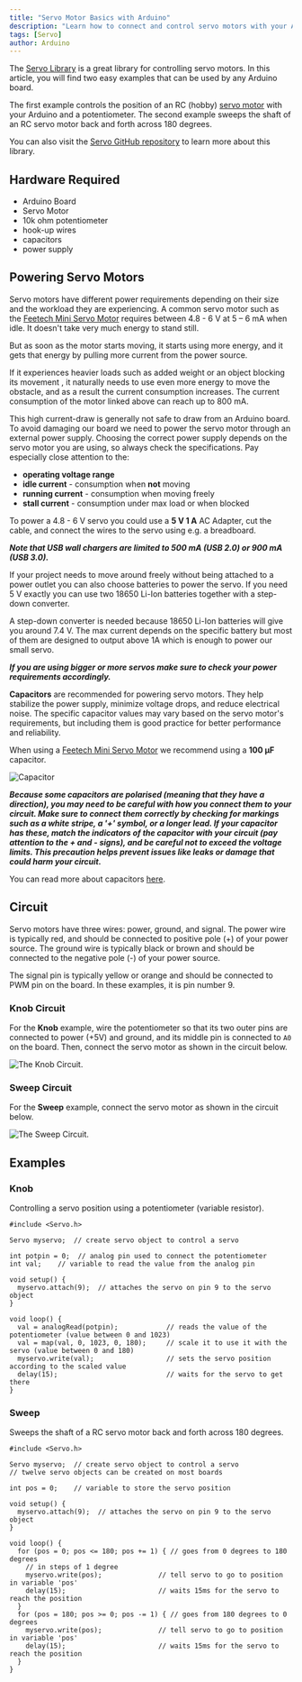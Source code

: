 ```yaml
---
title: "Servo Motor Basics with Arduino"
description: "Learn how to connect and control servo motors with your Arduino board."
tags: [Servo]
author: Arduino
---
```


The [Servo Library](https://www.arduino.cc/reference/en/libraries/servo/) is a great library for controlling servo motors. In this article, you will find two easy examples that can be used by any Arduino board.

The first example controls the position of an RC (hobby) [servo motor](<https://en.wikipedia.org/wiki/Servo_(radio_control)>) with your Arduino and a potentiometer. The second example sweeps the shaft of an RC servo motor back and forth across 180 degrees.

You can also visit the [Servo GitHub repository](https://github.com/arduino-libraries/Servo) to learn more about this library.

## Hardware Required

- Arduino Board
- Servo Motor
- 10k ohm potentiometer
- hook-up wires
- capacitors
- power supply

## Powering Servo Motors

Servo motors have different power requirements depending on their size and the workload they are experiencing. A common servo motor such as the [Feetech Mini Servo Motor](https://store.arduino.cc/products/feetech-mini-servo-motor-120-degrees-9g) requires between 4.8 - 6 V at 5 – 6 mA when idle. It doesn't take very much energy to stand still.

But as soon as the motor starts moving, it starts using more energy, and it gets that energy by pulling more current from the power source. 

If it experiences heavier loads such as added weight or an object blocking its movement , it naturally needs to use even more energy to move the obstacle, and as a result the current consumption increases. The current consumption of the motor linked above can reach up to 800 mA.

This high current-draw is generally not safe to draw from an Arduino board. To avoid damaging our board we need to power the servo motor through an external power supply. Choosing the correct power supply depends on the servo motor you are using, so always check the specifications. Pay especially close attention to the:

- **operating voltage range**
- **idle current** - consumption when **not** moving
- **running current** - consumption when moving freely
- **stall current** - consumption under max load or when blocked

To power a 4.8 - 6 V servo you could use a **5 V 1 A** AC Adapter, cut the cable, and connect the wires to the servo using e.g. a breadboard.

**_Note that USB wall chargers are limited to 500 mA (USB 2.0) or 900 mA (USB 3.0)._**

If your project needs to move around freely without being attached to a power outlet you can also choose batteries to power the servo. If you need 5 V exactly you can use two 18650 Li-Ion batteries together with a step-down converter.

A step-down converter is needed because 18650 Li-Ion batteries will give you around 7.4 V. The max current depends on the specific battery but most of them are designed to output above 1A which is enough to power our small servo.

**_If you are using bigger or more servos make sure to check your power requirements accordingly._**

**Capacitors** are recommended for powering servo motors. They help stabilize the power supply, minimize voltage drops, and reduce electrical noise. The specific capacitor values may vary based on the servo motor's requirements, but including them is good practice for better performance and reliability.

When using a [Feetech Mini Servo Motor](https://store.arduino.cc/products/feetech-mini-servo-motor-120-degrees-9g) we recommend using a **100 µF** capacitor.

![Capacitor](./assets/capacitor.png)

**_Because some capacitors are polarised (meaning that they have a direction), you may need to be careful with how you connect them to your circuit. Make sure to connect them correctly by checking for markings such as a white stripe, a '+' symbol, or a longer lead. If your capacitor has these, match the indicators of the capacitor with your circuit (pay attention to the + and - signs), and be careful not to exceed the voltage limits. This precaution helps prevent issues like leaks or damage that could harm your circuit._**

You can read more about capacitors [here](https://learn.sparkfun.com/tutorials/capacitors/all).

## Circuit

Servo motors have three wires: power, ground, and signal. The power wire is typically red, and should be connected to positive pole (+) of your power source. The ground wire is typically black or brown and should be connected to the negative pole (-) of your power source.

The signal pin is typically yellow or orange and should be connected to PWM pin on the board. In these examples, it is pin number 9.

### Knob Circuit

For the **Knob** example, wire the potentiometer so that its two outer pins are connected to power (+5V) and ground, and its middle pin is connected to `A0` on the board. Then, connect the servo motor as shown in the circuit below.

![The Knob Circuit.](./assets/servo_circuit_pot.png)

### Sweep Circuit

For the **Sweep** example, connect the servo motor as shown in the circuit below.

![The Sweep Circuit.](./assets/servo_circuit.png)

## Examples

### Knob

Controlling a servo position using a potentiometer (variable resistor).

```arduino
#include <Servo.h>

Servo myservo;  // create servo object to control a servo

int potpin = 0;  // analog pin used to connect the potentiometer
int val;    // variable to read the value from the analog pin

void setup() {
  myservo.attach(9);  // attaches the servo on pin 9 to the servo object
}

void loop() {
  val = analogRead(potpin);            // reads the value of the potentiometer (value between 0 and 1023)
  val = map(val, 0, 1023, 0, 180);     // scale it to use it with the servo (value between 0 and 180)
  myservo.write(val);                  // sets the servo position according to the scaled value
  delay(15);                           // waits for the servo to get there
}
```

### Sweep

Sweeps the shaft of a RC servo motor back and forth across 180 degrees.

```arduino
#include <Servo.h>

Servo myservo;  // create servo object to control a servo
// twelve servo objects can be created on most boards

int pos = 0;    // variable to store the servo position

void setup() {
  myservo.attach(9);  // attaches the servo on pin 9 to the servo object
}

void loop() {
  for (pos = 0; pos <= 180; pos += 1) { // goes from 0 degrees to 180 degrees
    // in steps of 1 degree
    myservo.write(pos);              // tell servo to go to position in variable 'pos'
    delay(15);                       // waits 15ms for the servo to reach the position
  }
  for (pos = 180; pos >= 0; pos -= 1) { // goes from 180 degrees to 0 degrees
    myservo.write(pos);              // tell servo to go to position in variable 'pos'
    delay(15);                       // waits 15ms for the servo to reach the position
  }
}
```
